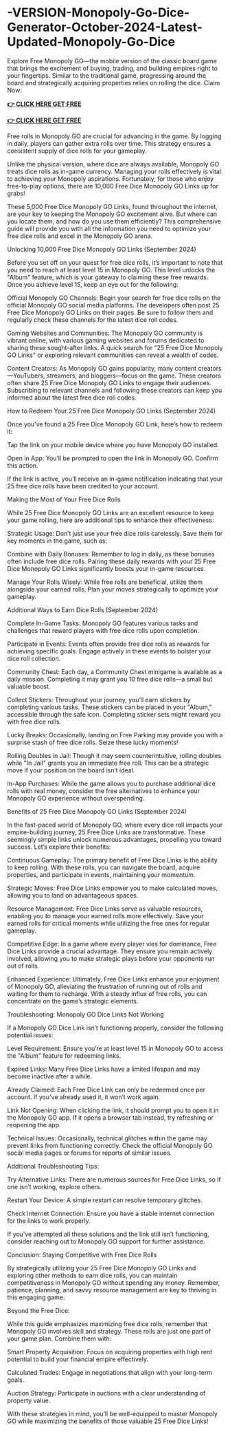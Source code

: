 # -VERSION-Monopoly-Go-Dice-Generator-October-2024-Latest-Updated-Monopoly-Go-Dice


Explore Free Monopoly GO—the mobile version of the classic board game that brings the excitement of buying, trading, and building empires right to your fingertips. Similar to the traditional game, progressing around the board and strategically acquiring properties relies on rolling the dice. 
 Claim Now:

**[👉 CLICK HERE GET FREE](https://tinyurl.com/yraheyk3)**

**[👉 CLICK HERE GET FREE](https://tinyurl.com/yraheyk3)**

Free rolls in Monopoly GO are crucial for advancing in the game. By logging in daily, players can gather extra rolls over time. This strategy ensures a consistent supply of dice rolls for your gameplay.

Unlike the physical version, where dice are always available, Monopoly GO treats dice rolls as in-game currency. Managing your rolls effectively is vital to achieving your Monopoly aspirations. Fortunately, for those who enjoy free-to-play options, there are 10,000 Free Dice Monopoly GO Links up for grabs!

These 5,000 Free Dice Monopoly GO Links, found throughout the internet, are your key to keeping the Monopoly GO excitement alive. But where can you locate them, and how do you use them efficiently? This comprehensive guide will provide you with all the information you need to optimize your free dice rolls and excel in the Monopoly GO arena.

Unlocking 10,000 Free Dice Monopoly GO Links (September 2024)

Before you set off on your quest for free dice rolls, it’s important to note that you need to reach at least level 15 in Monopoly GO. This level unlocks the "Album" feature, which is your gateway to claiming these free rewards. Once you achieve level 15, keep an eye out for the following:

Official Monopoly GO Channels: Begin your search for free dice rolls on the official Monopoly GO social media platforms. The developers often post 25 Free Dice Monopoly GO Links on their pages. Be sure to follow them and regularly check these channels for the latest dice roll codes.

Gaming Websites and Communities: The Monopoly GO community is vibrant online, with various gaming websites and forums dedicated to sharing these sought-after links. A quick search for "25 Free Dice Monopoly GO Links" or exploring relevant communities can reveal a wealth of codes.

Content Creators: As Monopoly GO gains popularity, many content creators—YouTubers, streamers, and bloggers—focus on the game. These creators often share 25 Free Dice Monopoly GO Links to engage their audiences. Subscribing to relevant channels and following these creators can keep you informed about the latest free dice roll codes.

How to Redeem Your 25 Free Dice Monopoly GO Links (September 2024)

Once you’ve found a 25 Free Dice Monopoly GO Link, here’s how to redeem it:

Tap the link on your mobile device where you have Monopoly GO installed.

Open in App: You’ll be prompted to open the link in Monopoly GO. Confirm this action.

If the link is active, you’ll receive an in-game notification indicating that your 25 free dice rolls have been credited to your account.

Making the Most of Your Free Dice Rolls

While 25 Free Dice Monopoly GO Links are an excellent resource to keep your game rolling, here are additional tips to enhance their effectiveness:

Strategic Usage: Don’t just use your free dice rolls carelessly. Save them for key moments in the game, such as:

Combine with Daily Bonuses: Remember to log in daily, as these bonuses often include free dice rolls. Pairing these daily rewards with your 25 Free Dice Monopoly GO Links significantly boosts your in-game resources.

Manage Your Rolls Wisely: While free rolls are beneficial, utilize them alongside your earned rolls. Plan your moves strategically to optimize your gameplay.

Additional Ways to Earn Dice Rolls (September 2024)

Complete In-Game Tasks: Monopoly GO features various tasks and challenges that reward players with free dice rolls upon completion.

Participate in Events: Events often provide free dice rolls as rewards for achieving specific goals. Engage actively in these events to bolster your dice roll collection.

Community Chest: Each day, a Community Chest minigame is available as a daily mission. Completing it may grant you 10 free dice rolls—a small but valuable boost.

Collect Stickers: Throughout your journey, you’ll earn stickers by completing various tasks. These stickers can be placed in your "Album," accessible through the safe icon. Completing sticker sets might reward you with free dice rolls.

Lucky Breaks: Occasionally, landing on Free Parking may provide you with a surprise stash of free dice rolls. Seize these lucky moments!

Rolling Doubles in Jail: Though it may seem counterintuitive, rolling doubles while "In Jail" grants you an immediate free roll. This can be a strategic move if your position on the board isn’t ideal.

In-App Purchases: While the game allows you to purchase additional dice rolls with real money, consider the free alternatives to enhance your Monopoly GO experience without overspending.

Benefits of 25 Free Dice Monopoly GO Links (September 2024)

In the fast-paced world of Monopoly GO, where every dice roll impacts your empire-building journey, 25 Free Dice Links are transformative. These seemingly simple links unlock numerous advantages, propelling you toward success. Let’s explore their benefits:

Continuous Gameplay: The primary benefit of Free Dice Links is the ability to keep rolling. With these rolls, you can navigate the board, acquire properties, and participate in events, maintaining your momentum.

Strategic Moves: Free Dice Links empower you to make calculated moves, allowing you to land on advantageous spaces.

Resource Management: Free Dice Links serve as valuable resources, enabling you to manage your earned rolls more effectively. Save your earned rolls for critical moments while utilizing the free ones for regular gameplay.

Competitive Edge: In a game where every player vies for dominance, Free Dice Links provide a crucial advantage. They ensure you remain actively involved, allowing you to make strategic plays before your opponents run out of rolls.

Enhanced Experience: Ultimately, Free Dice Links enhance your enjoyment of Monopoly GO, alleviating the frustration of running out of rolls and waiting for them to recharge. With a steady influx of free rolls, you can concentrate on the game’s strategic elements.

Troubleshooting: Monopoly GO Dice Links Not Working

If a Monopoly GO Dice Link isn’t functioning properly, consider the following potential issues:

Level Requirement: Ensure you’re at least level 15 in Monopoly GO to access the "Album" feature for redeeming links.

Expired Links: Many Free Dice Links have a limited lifespan and may become inactive after a while.

Already Claimed: Each Free Dice Link can only be redeemed once per account. If you’ve already used it, it won’t work again.

Link Not Opening: When clicking the link, it should prompt you to open it in the Monopoly GO app. If it opens a browser tab instead, try refreshing or reopening the app.

Technical Issues: Occasionally, technical glitches within the game may prevent links from functioning correctly. Check the official Monopoly GO social media pages or forums for reports of similar issues.

Additional Troubleshooting Tips:

Try Alternative Links: There are numerous sources for Free Dice Links, so if one isn’t working, explore others.

Restart Your Device: A simple restart can resolve temporary glitches.

Check Internet Connection: Ensure you have a stable internet connection for the links to work properly.

If you’ve attempted all these solutions and the link still isn’t functioning, consider reaching out to Monopoly GO support for further assistance.

Conclusion: Staying Competitive with Free Dice Rolls

By strategically utilizing your 25 Free Dice Monopoly GO Links and exploring other methods to earn dice rolls, you can maintain competitiveness in Monopoly GO without spending any money. Remember, patience, planning, and savvy resource management are key to thriving in this engaging game.

Beyond the Free Dice:

While this guide emphasizes maximizing free dice rolls, remember that Monopoly GO involves skill and strategy. These rolls are just one part of your game plan. Combine them with:

Smart Property Acquisition: Focus on acquiring properties with high rent potential to build your financial empire effectively.

Calculated Trades: Engage in negotiations that align with your long-term goals.

Auction Strategy: Participate in auctions with a clear understanding of property value.

With these strategies in mind, you’ll be well-equipped to master Monopoly GO while maximizing the benefits of those valuable 25 Free Dice Links!
